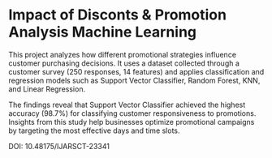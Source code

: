 # Impact of Disconts & Promotion Analysis Machine Learning

This project analyzes how different promotional strategies influence customer purchasing decisions. It uses a dataset collected through a customer survey (250 responses, 14 features) and applies classification and regression models such as Support Vector Classifier, Random Forest, KNN, and Linear Regression.

The findings reveal that Support Vector Classifier achieved the highest accuracy (98.7%) for classifying customer responsiveness to promotions. Insights from this study help businesses optimize promotional campaigns by targeting the most effective days and time slots.

DOI: 10.48175/IJARSCT-23341
